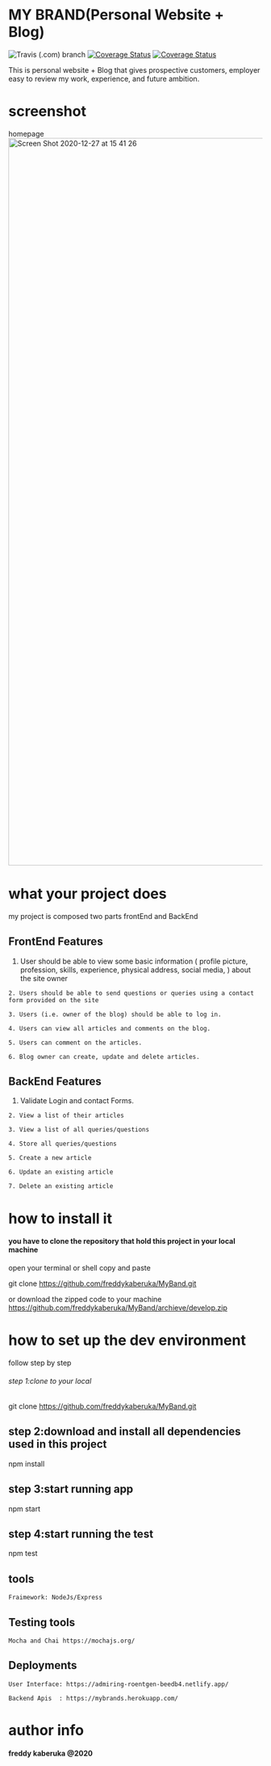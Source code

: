 
# MY BRAND(Personal Website + Blog)
![Travis (.com) branch](https://img.shields.io/travis/com/freddykaberuka/MyBand/ch-travis)  [![Coverage Status](https://coveralls.io/repos/github/freddykaberuka/MyBand/badge.svg?branch=ch-travis)](https://coveralls.io/github/freddykaberuka/MyBand?branch=ch-travis)  [![Coverage Status](https://coveralls.io/repos/github/freddykaberuka/MyBand/badge.svg?branch=ch-travis)](https://coveralls.io/github/freddykaberuka/MyBand?branch=ch-travis)


This is personal website + Blog that gives prospective customers, employer easy to review my work, experience, and future ambition.
# screenshot
homepage
<img width="1440" alt="Screen Shot 2020-12-27 at 15 41 26" src="https://user-images.githubusercontent.com/26603127/103173748-b590e200-4865-11eb-85ad-517fd03184d3.png">


# what your project does

my project is composed two parts frontEnd and BackEnd 

## FrontEnd Features

  1. User should be able to view some basic information ( profile picture, profession, skills, experience, physical address, social media, ) about the site owner
  
	2. Users should be able to send questions or queries using a contact form provided on the site
  
	3. Users (i.e. owner of the blog) should be able to log in.
  
	4. Users can view all articles and comments on the blog.
  
	5. Users can comment on the articles.
  
	6. Blog owner can create, update and delete articles.
	
## BackEnd Features

  1. Validate Login and contact Forms.
	
	2. View a list of their articles
	
	3. View a list of all queries/questions
	
	4. Store all queries/questions
	
	5. Create a new article
	
	6. Update an existing article
	
	7. Delete an existing article

# how to install it
#### you have to clone the repository that hold this project in your local machine

open your terminal or shell copy and paste 

git clone https://github.com/freddykaberuka/MyBand.git

or download the zipped code to your machine https://github.com/freddykaberuka/MyBand/archieve/develop.zip

# how to set up the dev environment

follow step by step
###### step 1:clone to your local

git clone https://github.com/freddykaberuka/MyBand.git


## step 2:download and install all dependencies used in this project

 npm install

## step 3:start running app

 npm start

## step 4:start running the test

 npm test

## tools

	Fraimework: NodeJs/Express

## Testing tools

	Mocha and Chai https://mochajs.org/
	

## Deployments
	
	User Interface: https://admiring-roentgen-beedb4.netlify.app/
	
	Backend Apis  : https://mybrands.herokuapp.com/
	
	
# author info

#### freddy kaberuka    @2020
